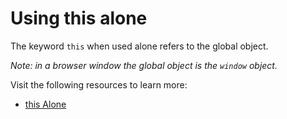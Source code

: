 # Using this alone

The keyword `this` when used alone refers to the global object.

*Note: in a browser window the global object is the `window` object.*

Visit the following resources to learn more:

- [this Alone](https://www.w3schools.com/js/js_this.asp)